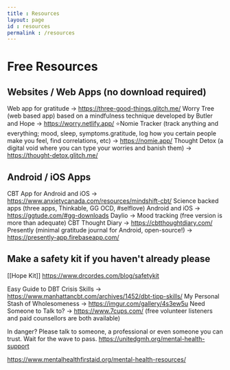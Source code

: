 ```yaml
---
title : Resources
layout: page
id : resources
permalink : /resources
---
```


# Free Resources 

## Websites / Web Apps (no download required)
Web app for gratitude -> https://three-good-things.glitch.me/
Worry Tree (web based app) based on a mindfulness technique developed by Butler and Hope -> https://worry.netlify.app/
⭐Nomie Tracker (track anything and everything; mood, sleep, symptoms.gratitude, log how you certain people make you feel, find correlations, etc) -> https://nomie.app/
Thought Detox (a digital void where you can type your worries and banish them) -> https://thought-detox.glitch.me/



## Android / iOS Apps
CBT App for Android and iOS -> https://www.anxietycanada.com/resources/mindshift-cbt/
Science backed apps (three apps, Thinkable, GG OCD, #selflove) Android and iOS -> https://ggtude.com/#gg-downloads
Daylio -> Mood tracking (free version is more than adequate) 
CBT Thought Diary -> https://cbtthoughtdiary.com/
Presently (minimal gratitude journal for Android, open-source!) -> https://presently-app.firebaseapp.com/


## Make a safety kit if you haven't already please 
[[Hope Kit]]
https://www.drcordes.com/blog/safetykit

Easy Guide to DBT Crisis Skills -> https://www.manhattancbt.com/archives/1452/dbt-tipp-skills/
My Personal Stash of Wholesomeness -> https://imgur.com/gallery/4s3ew5u
Need Someone to Talk to? -> https://www.7cups.com/ (free volunteer listeners and paid counsellors are both available) 

In danger? Please talk to someone, a professional or even someone you can trust. Wait for the wave to pass. https://unitedgmh.org/mental-health-support


https://www.mentalhealthfirstaid.org/mental-health-resources/
